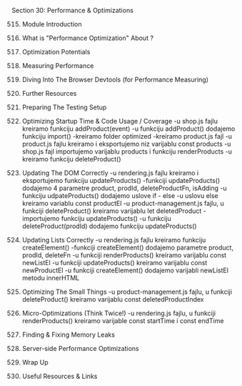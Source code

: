 Section 30: Performance & Optimizations

515. Module Introduction

516. What is "Performance Optimization" About ?

517. Optimization Potentials

518. Measuring Performance

519. Diving Into The Browser Devtools (for Performance Measuring)

520. Further Resources

521. Preparing The Testing Setup

522. Optimizing Startup Time & Code Usage / Coverage 
-u shop.js fajlu kreiramo funkciju addProduct(event)
-u funkciju addProduct() dodajemo funkciju import()
-kreiramo folder optimized
-kreiramo product.js fajl
-u product.js fajlu kreiramo i eksportujemo niz varijablu const products
-u shop.js fajl importujemo varijablu products i funkciju renderProducts
-u kreiramo funkciju deleteProduct()

523. Updating The DOM Correctly
-u rendering.js fajlu kreiramo i eksportujemo funkciju updateProducts()
-funkciji updateProducts() dodajemo 4 parametre product, prodId, deleteProductFn, isAdding
-u funkciju udpateProducts() dodajemo uslove if - else
-u uslovu else kreiramo variablu const productEl
-u product-management.js fajlu, u funkciji deleteProduct() kreiramo varijablu let deletedProduct
-importujemo funkciju updateProducts()
-u funkciju deleteProduct(prodId) dodajemo funkciju updateProducts()

524. Updating Lists Correctly
-u rendering.js fajlu kreiramo funkciju createElement()
-funkciji createElement() dodajemo parametre product, prodId, deleteFn
-u funkciji renderProducts() kreiramo varijablu const newListEl
-u funkciji updateProducts() kreiramo varijablu const newProductEl
-u funkciji createElement() dodajemo varijabli newListEl metodu innerHTML

525. Optimizing The Small Things
-u product-management.js fajlu, u funkciji deleteProduct() kreiramo varijablu const deletedProductIndex

526. Micro-Optimizations (Think Twice!)
-u rendering.js fajlu, u funkciji renderProducts() kreiramo varijable const startTime i const endTime

527. Finding & Fixing Memory Leaks

528. Server-side Performance Optimizations

529. Wrap Up

530. Useful Resources & Links
